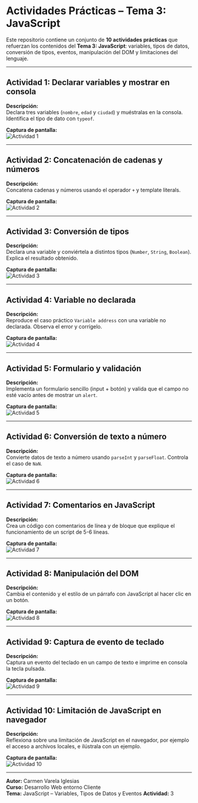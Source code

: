 # Actividades Prácticas – Tema 3: JavaScript

Este repositorio contiene un conjunto de **10 actividades prácticas** que refuerzan los contenidos del **Tema 3: JavaScript**: variables, tipos de datos, conversión de tipos, eventos, manipulación del DOM y limitaciones del lenguaje.

---

## Actividad 1: Declarar variables y mostrar en consola
**Descripción:**  
Declara tres variables (`nombre`, `edad` y `ciudad`) y muéstralas en la consola. Identifica el tipo de dato con `typeof`.  

**Captura de pantalla:**  
![Actividad 1](img/snapcode/code1.png)

---

## Actividad 2: Concatenación de cadenas y números
**Descripción:**  
Concatena cadenas y números usando el operador `+` y template literals.  

**Captura de pantalla:**  
![Actividad 2](img/snapcode/concatenation.png)

---

## Actividad 3: Conversión de tipos
**Descripción:**  
Declara una variable y conviértela a distintos tipos (`Number`, `String`, `Boolean`). Explica el resultado obtenido.  

**Captura de pantalla:**  
![Actividad 3](img/snapcode/conversionVariables.png)

---

## Actividad 4: Variable no declarada
**Descripción:**  
Reproduce el caso práctico `Variable address` con una variable no declarada. Observa el error y corrígelo.  

**Captura de pantalla:**  
![Actividad 4](img/snapcode/adress.png)

---

## Actividad 5: Formulario y validación
**Descripción:**  
Implementa un formulario sencillo (input + botón) y valida que el campo no esté vacío antes de mostrar un `alert`.  

**Captura de pantalla:**  
![Actividad 5](img/snapcode/validateForm.png)

---

## Actividad 6: Conversión de texto a número
**Descripción:**  
Convierte datos de texto a número usando `parseInt` y `parseFloat`. Controla el caso de `NaN`.  

**Captura de pantalla:**  
![Actividad 6](img/snapcode/stringToNumber.png)

---

## Actividad 7: Comentarios en JavaScript
**Descripción:**  
Crea un código con comentarios de línea y de bloque que explique el funcionamiento de un script de 5-6 líneas.  

**Captura de pantalla:**  
![Actividad 7](img/snapcode/commentsExample.png)

---

## Actividad 8: Manipulación del DOM
**Descripción:**  
Cambia el contenido y el estilo de un párrafo con JavaScript al hacer clic en un botón.  

**Captura de pantalla:**  
![Actividad 8](img/snapcode/manipulateDOM.png)

---

## Actividad 9: Captura de evento de teclado
**Descripción:**  
Captura un evento del teclado en un campo de texto e imprime en consola la tecla pulsada.  

**Captura de pantalla:**  
![Actividad 9](img/snapcode/keyboardEvent.png)

---

## Actividad 10: Limitación de JavaScript en navegador
**Descripción:**  
Reflexiona sobre una limitación de JavaScript en el navegador, por ejemplo el acceso a archivos locales, e ilústrala con un ejemplo.  

**Captura de pantalla:**  
![Actividad 10](img/snapcode/leerArchivoLocal.png)

---

**Autor:** Carmen Varela Iglesias  
**Curso:** Desarrollo Web entorno Cliente  
**Tema:** JavaScript – Variables, Tipos de Datos y Eventos
**Actividad:** 3
